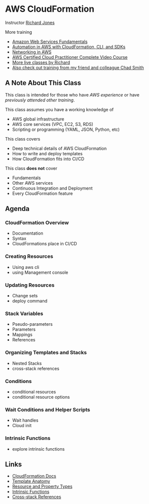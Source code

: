# AWS CloudFormation
Instructor [Richard Jones](https://www.linkedin.com/in/richard-jones-aws/)

More training
- [Amazon Web Services Fundamentals](https://www.safaribooksonline.com/library/view/amazon-web-services/9780134702186/)
- [Automation in AWS with CloudFormation, CLI, and SDKs](https://www.safaribooksonline.com/library/view/automation-in-aws/9780134818313/)
- [Networking in AWS](https://www.safaribooksonline.com/library/view/networking-in-amazon/9780134850849/)
- [AWS Certified Cloud Practitioner Complete Video Course](https://www.safaribooksonline.com/library/view/aws-certified-cloud/9780135175507/)
- [More live classes by Richard](https://www.safaribooksonline.com/search/?query=author%3A%22Richard%20A.%20Jones%22&extended_publisher_data=true&highlight=true&is_academic_institution_account=false&source=user&include_assessments=false&include_case_studies=true&include_courses=true&include_orioles=true&include_playlists=true&formats=live%20online%20training&sort=relevance)
- [Also check out training from my friend and colleague Chad Smith](https://www.safaribooksonline.com/search/?query=author%3A%22Chad%20Smith%22&extended_publisher_data=true&highlight=true&is_academic_institution_account=false&source=user&include_assessments=false&include_case_studies=true&include_courses=true&include_orioles=true&include_playlists=true&sort=relevance)

## A Note About This Class
This class is intended for those who have _AWS experience_ or have _previously attended other training_.

This class assumes you have a working knowledge of
- AWS global infrastructure
- AWS core services (VPC, EC2, S3, RDS)
- Scripting or programming (YAML, JSON, Python, etc)


This class covers
- Deep technical details of AWS CloudFormation
- How to write and deploy templates
- How CloudFormation fits into CI/CD

This class **does not** cover

- Fundamentals
- Other AWS services
- Continuous Integration and Deployment
- Every CloudFormation feature

## Agenda

### CloudFormation Overview

- Documentation
- Syntax
- CloudFormations place in CI/CD

### Creating Resources

- Using aws cli
- using Management console


### Updating Resources

- Change sets
- deploy command

### Stack Variables

- Pseudo-parameters
- Parameters
- Mappings
- References


### Organizing Templates and Stacks

- Nested Stacks
- cross-stack references


### Conditions

- conditional resources
- conditional resource options

### Wait Conditions and Helper Scripts

- Wait handles
- Cloud init

### Intrinsic Functions

- explore intrinsic functions

## Links
- [CloudFormation Docs](https://docs.aws.amazon.com/AWSCloudFormation/latest/UserGuide/Welcome.html)
- [Template Anatomy](https://docs.aws.amazon.com/AWSCloudFormation/latest/UserGuide/template-anatomy.html)
- [Resource and Property Types](https://docs.aws.amazon.com/AWSCloudFormation/latest/UserGuide/aws-template-resource-type-ref.html)
- [Intrinsic Functions](https://docs.aws.amazon.com/AWSCloudFormation/latest/UserGuide/intrinsic-function-reference.html)
- [Cross-stack References](https://docs.aws.amazon.com/AWSCloudFormation/latest/UserGuide/walkthrough-crossstackref.html)